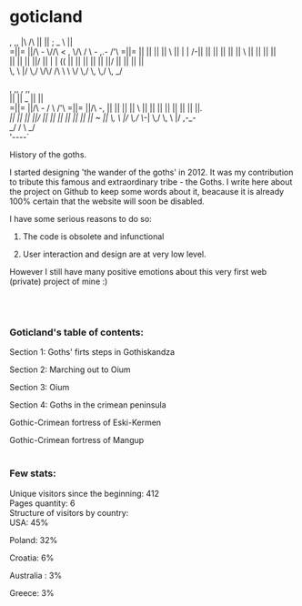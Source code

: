 goticland
=========

,  ,,                                    |\                             /\ 
  ||  ||                ;        _           \\                           ||  
 =||= ||/\\  _-_        \\/\/\  < \, \\/\\  / \\  _-_  ,._-_        /'\\ =||= 
  ||  || || || \\       || | |  /-|| || || || || || \\  ||         || ||  ||  
  ||  || || ||/         || | | (( || || || || || ||/    ||         || ||  ||  
  \\, \\ |/ \\,/        \\/\\/  \/\\ \\ \\  \\/  \\,/   \\,        \\,/   \\, 
        _/                                                                    
                                                                             
                                                    
   ,  ,,                              ,  ,,          
  ||  ||                  _          ||  ||          
 =||= ||/\\  _-_         / \\  /'\\ =||= ||/\\  _-_, 
  ||  || || || \\       || || || ||  ||  || || ||_.  
  ||  || || ||/         || || || ||  ||  || ||  ~ || 
  \\, \\ |/ \\,/        \\_-| \\,/   \\, \\ |/ ,-_-  
        _/               /  \              _/        
                        '----`                       


History of the goths.

I started designing 'the wander of the goths' in 2012. 
It was my contribution to tribute this famous and extraordinary tribe - the Goths.
I write here about the project on Github to keep some words about it, beacause it is 
already 100% certain that the website will soon be disabled.

I have some serious reasons to do so:

1) The code is obsolete and infunctional

2) User interaction and design are at very low level.

However I still have many positive emotions about this very first web (private) project of mine :)


<br><br>
<h3>Goticland's table of contents:</h3>

Section 1: Goths' firts steps in Gothiskandza

Section 2: Marching out to Oium

Section 3: Oium

Section 4: Goths in the crimean peninsula

Gothic-Crimean fortress of Eski-Kermen

Gothic-Crimean fortress of Mangup
<br>
<br>
<h3>Few stats:</h3>

Unique visitors since the beginning: 412
<br>
Pages quantity: 6
<br>
Structure of visitors by country:
<br>
USA: 45%

Poland: 32%

Croatia: 6%

Australia : 3%

Greece: 3%

